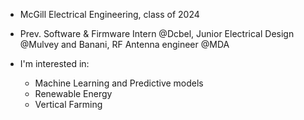 - McGill Electrical Engineering, class of 2024
- Prev. Software & Firmware Intern @Dcbel, Junior Electrical Design @Mulvey and Banani, RF Antenna engineer @MDA
  
- I'm interested in:
  -  Machine Learning and Predictive models
  -  Renewable Energy
  -  Vertical Farming



